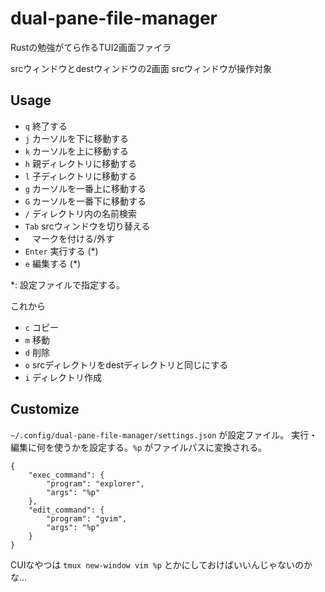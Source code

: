 # dual-pane-file-manager

Rustの勉強がてら作るTUI2画面ファイラ

srcウィンドウとdestウィンドウの2画面
srcウィンドウが操作対象

## Usage

- `q` 終了する
- `j` カーソルを下に移動する
- `k` カーソルを上に移動する
- `h` 親ディレクトリに移動する
- `l` 子ディレクトリに移動する
- `g` カーソルを一番上に移動する
- `G` カーソルを一番下に移動する
- `/` ディレクトリ内の名前検索
- `Tab` srcウィンドウを切り替える
- ` ` マークを付ける/外す
- `Enter` 実行する (*)
- `e` 編集する (*)

*: 設定ファイルで指定する。

これから
- `c` コピー
- `m` 移動
- `d` 削除
- `o` srcディレクトリをdestディレクトリと同じにする
- `i` ディレクトリ作成

## Customize

`~/.config/dual-pane-file-manager/settings.json` が設定ファイル。
実行・編集に何を使うかを設定する。`%p` がファイルパスに変換される。

```
{
    "exec_command": {
        "program": "explorer",
        "args": "%p"
    },
    "edit_command": {
        "program": "gvim",
        "args": "%p"
    }
}
```

CUIなやつは `tmux new-window vim %p` とかにしておけばいいんじゃないのかな…
